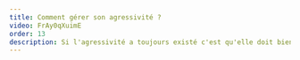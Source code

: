 ```yaml
---
title: Comment gérer son agressivité ?
video: FrAy0qXuimE
order: 13
description: Si l'agressivité a toujours existé c'est qu'elle doit bien avoir un but qui la rend utile dans la nature ! C'est ce que nous verrons dans cette vidéo et Catherine nous expliquera comment la gérer pour soi même et les autres.
---
```

